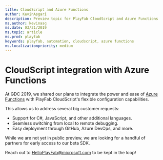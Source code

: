 ```yaml
---
title: CloudScript and Azure Functions
author: KevinAsgari
description: Preview topic for PlayFab CloudScript and Azure Functions
ms.author: kevinasg
ms.date: 03/21/2019
ms.topic: article
ms.prod: playfab
keywords: playfab, automation, cloudscript, azure functions
ms.localizationpriority: medium
---
```


# CloudScript integration with Azure Functions

At GDC 2019, we shared our plans to integrate the power and ease of [Azure Functions](https://docs.microsoft.com/azure/azure-functions/) with PlayFab CloudScript's flexible configuration capabilities.

This allows us to address several big customer requests:

* Support for C#, JavaScript, and other additional languages.
* Seamless switching from local to remote debugging.
* Easy deployment through GitHub, Azure DevOps, and more.

While we are not yet in public preview, we are looking for a handful of partners for early access to our beta SDK.

Reach out to [HelloPlayFab@microsoft.com](mailto:HelloPlayFab@microsoft.com) to be kept in the loop!
